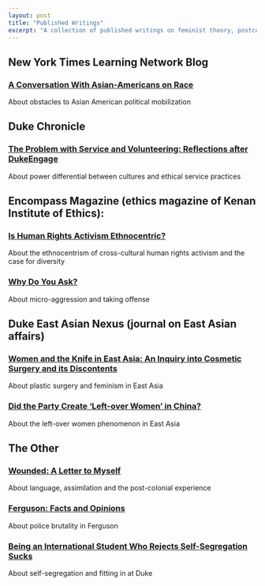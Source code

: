 ```yaml
---
layout: post
title: "Published Writings"
excerpt: "A collection of published writings on feminist theory, postcolonial theory, East Asian culture, and more."
---
```


## New York Times Learning Network Blog
### [A Conversation With Asian-Americans on Race](https://learning.blogs.nytimes.com/2016/05/06/film-club-a-conversation-with-asian-americans-on-race/?smid=fb-share)
About obstacles to Asian American political mobilization


## Duke Chronicle 
### [The Problem with Service and Volunteering: Reflections after DukeEngage](http://www.dukechronicle.com/article/2015/08/the-problem-with-service-and-volunteering-reflections-after-dukeengage)
About power differential between cultures and ethical service practices


## Encompass Magazine (ethics magazine of Kenan Institute of Ethics):
### [Is Human Rights Activism Ethnocentric?](http://kenan.ethics.duke.edu/teamkenan/encompass/current-issue/is-human-rights-activism-ethnocentric/)
About the ethnocentrism of cross-cultural human rights activism and the case for diversity


### [Why Do You Ask?](http://kenan.ethics.duke.edu/teamkenan/why-do-you-ask/)
About micro-aggression and taking offense


## Duke East Asian Nexus (journal on East Asian affairs)
### [Women and the Knife in East Asia: An Inquiry into Cosmetic Surgery and its Discontents](http://www.dukenex.us/angie-shen-women-and-the-knife-in-east-asia----an-inquiry-into-cosmetic-surgery-and-its-discontents.html)
About plastic surgery and feminism in East Asia


### [Did the Party Create ‘Left-over Women’ in China?](http://www.dukenex.us/angie-shen-did-the-part-create-leftover-women-in-china.html)
About the left-over women phenomenon in East Asia


## The Other 
### [Wounded: A Letter to Myself](http://www.theotherblog.org/wounded-a-letter-to-myself/) 
About language, assimilation and the post-colonial experience

### [Ferguson: Facts and Opinions](http://www.theotherblog.org/ferguson-facts-and-opinions/)
About police brutality in Ferguson


### [Being an International Student Who Rejects Self-Segregation Sucks](http://www.theotherblog.org/being-an-international-student-who-rejects-self-segregation-sucks/)
About self-segregation and fitting in at Duke

